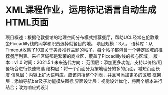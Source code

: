 # XML课程作业，运用标记语言自动生成HTML页面
项目概述：根据伦敦餐馆的地理空间分布模式推荐餐厅，帮助UCL经常在伦敦乘坐Piccadilly线的同学和职员选择就餐目的地。
项目规模：3人。
语料库：从Timeout收集了10篇关于美食推荐主题的帖子，每个帖子都包含一个特定区域的推荐餐厅列表。采样区域都是繁荣的商业区，覆盖了Piccadilly线的核心区域。
版本：v1.0
时间：2021.5.1
未来迭代方向：
范围层：添加更多功能，支持以价格/用餐场合进行快速筛选
结构层：将一个页面分为按地理分的多的页面，减短页面长度
信息层：内容上扩大语料库，应该包括整个列表，并且可添加更多的区域
框架层：添加导航bar及子功能模块图标
界面设计层：视觉设计优化，将两个版本进行结合；改为响应式设计

